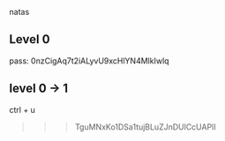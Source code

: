 natas

## Level 0

pass: 0nzCigAq7t2iALyvU9xcHlYN4MlkIwlq 

## level 0 -> 1

ctrl + u
>>> TguMNxKo1DSa1tujBLuZJnDUlCcUAPlI
